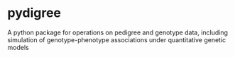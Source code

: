pydigree
========

A python package for operations on pedigree and genotype data, including simulation of genotype-phenotype associations under quantitative genetic models
